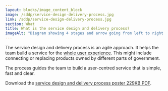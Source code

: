 ```yaml
---
layout: blocks/image_content_block
image: /sddp/service-design-delivery-process.jpg
link: /sddp/service-design-delivery-process.jpg
section: What
title: What is the service design and delivery process?
imageAlt: "Diagram showing 4 stages and arrow going from left to right: Discovery stage and image of computer and speech bubbles; Alpha stage and 2 people; Beta stage and 4 people; Live stage, a computer with a smiley face and 8 people."
---
```


The service design and delivery process is an agile approach. It helps the team build a service for the [whole user experience](/service-design-delivery-process/whole-user-experience/). This might include connecting or replacing products owned by different parts of government.

The process guides the team to build a user-centred service that is simple, fast and clear.

Download the [service design and delivery process poster 229KB PDF](../assets/files/service-design-delivery-process/service-design-delivery-process-poster.pdf).

